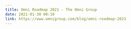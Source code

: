 ```yaml
---
title: Omni Roadmap 2021 - The Omni Group
date: 2021-01-30 00:10
link: https://www.omnigroup.com/blog/omni-roadmap-2021
---
```

